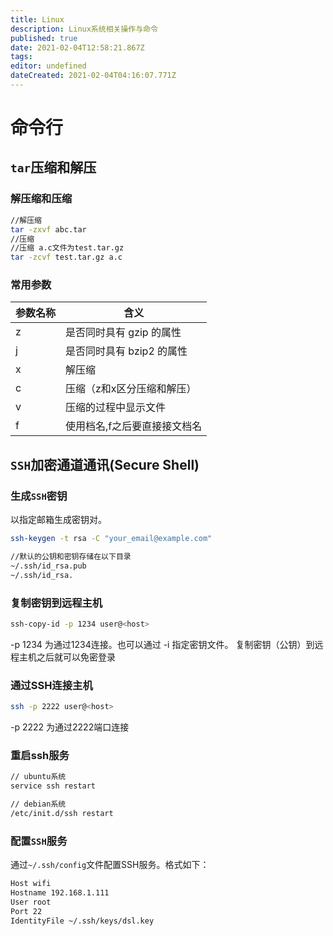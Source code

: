 ```yaml
---
title: Linux
description: Linux系统相关操作与命令
published: true
date: 2021-02-04T12:58:21.867Z
tags: 
editor: undefined
dateCreated: 2021-02-04T04:16:07.771Z
---
```


# 命令行

## `tar`压缩和解压

### 解压缩和压缩
```bash
//解压缩
tar -zxvf abc.tar
//压缩
//压缩 a.c文件为test.tar.gz
tar -zcvf test.tar.gz a.c   
```

### 常用参数
参数名称|含义
---|---
z | 是否同时具有 gzip 的属性
j | 是否同时具有 bzip2 的属性
x | 解压缩
c | 压缩（z和x区分压缩和解压）
v | 压缩的过程中显示文件
f | 使用档名,f之后要直接接文档名

## `SSH`加密通道通讯(Secure Shell)

### 生成`SSH`密钥

以指定邮箱生成密钥对。
```bash
ssh-keygen -t rsa -C "your_email@example.com"

//默认的公钥和密钥存储在以下目录
~/.ssh/id_rsa.pub
~/.ssh/id_rsa.
```
### 复制密钥到远程主机

```bash
ssh-copy-id -p 1234 user@<host>
```
-p 1234 为通过1234连接。也可以通过 -i 指定密钥文件。
复制密钥（公钥）到远程主机之后就可以免密登录

### 通过SSH连接主机
```bash
ssh -p 2222 user@<host>
```
-p 2222 为通过2222端口连接

### 重启ssh服务

```bash
// ubuntu系统
service ssh restart

// debian系统
/etc/init.d/ssh restart
 ```
 
 ### 配置`SSH`服务
 通过`~/.ssh/config`文件配置SSH服务。格式如下：
 ```bash
Host wifi
Hostname 192.168.1.111
User root
Port 22
IdentityFile ~/.ssh/keys/dsl.key
 ```
